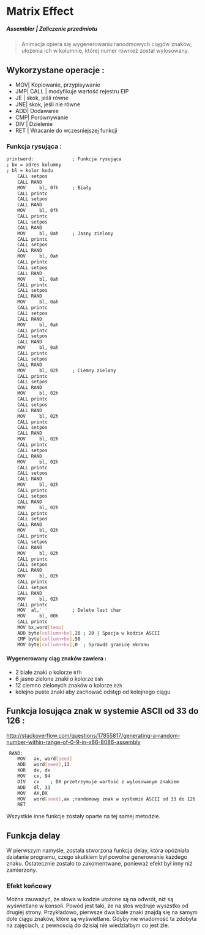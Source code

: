 # Matrix Effect 
##### Assembler | Zaliczenie przedmiotu


> Animacja opiera się wygenerowaniu ranodmowych
> ciągów znaków, ułożenia ich w kolumnie, której 
> numer również został wylosowany.

## Wykorzystane operacje :
- MOV| Kopiowanie, przypisywanie
- JMP| CALL | modyfikuje wartość rejestru EIP
- JE | skok, jeśli równe
- JNE| skok, jeśli nie równe
- ADD| Dodawanie
- CMP| Porównywanie
- DIV | Dzielenie
- RET | Wracanie do wczesniejszej funkcji

### Funkcja rysująca : 
```sh
printword:			 	; Funkcja rysująca
; bx = adres kolumny
; bl = kolor kodu
	CALL setpos
	CALL RAND
	MOV     bl, 0fh  	; Biały
	CALL printc
	CALL setpos
	CALL RAND
	MOV     bl, 0fh
	CALL printc
	CALL setpos
	CALL RAND
	MOV     bl, 0ah  	; Jasny zielony
	CALL printc
	CALL setpos
	CALL RAND
	MOV     bl, 0ah
	CALL printc
	CALL setpos
	CALL RAND
	MOV     bl, 0ah
	CALL printc
	CALL setpos
	CALL RAND
	MOV     bl, 0ah
	CALL printc
	CALL setpos
	CALL RAND
	MOV     bl, 0ah
	CALL printc
	CALL setpos
	CALL RAND
	MOV     bl, 0ah
	CALL printc
	CALL setpos
	CALL RAND
	MOV     bl, 02h  	; Ciemny zielony
	CALL printc
	CALL setpos
	CALL RAND
	MOV     bl, 02h
	CALL printc
	CALL setpos
	CALL RAND
	MOV     bl, 02h
	CALL printc
	CALL setpos
	CALL RAND
	MOV     bl, 02h
	CALL printc
	CALL setpos
	CALL RAND
	MOV     bl, 02h
	CALL printc
	CALL setpos
	CALL RAND
	MOV     bl, 02h
	CALL printc
	CALL setpos
	CALL RAND
	MOV     bl, 02h
	CALL printc
	CALL setpos
	CALL RAND
	MOV     bl, 02h
	CALL printc
	CALL setpos
	CALL RAND
	MOV     bl, 02h
	CALL printc
	CALL setpos
	CALL RAND
	MOV     bl, 02h
	CALL printc
	CALL setpos
	CALL RAND
	MOV     bl, 02h
	CALL printc
	MOV  al,' '  		; Delete last char
	MOV  	bl, 00h
	CALL printc
	MOV bx,word[temp]
	ADD byte[collumn+bx],20	; 20 | Spacja w kodzie ASCII
	CMP byte[collumn+bx],50
	MOV byte[collumn+bx],0	; Sprawdź granicę ekranu
```

#### Wygenerowany ciąg znaków zawiera :

- 2 białe znaki o kolorze ```0fh```
- 6 jasno zielone znaki o kolorze ```0ah``` 
- 12 ciemno zielonych znaków o kolorze ```02h```
- kolejno puste znaki aby zachować odstęp od kolejnego ciągu



## Funkcja losująca znak w systemie ASCII od 33 do 126 :


http://stackoverflow.com/questions/17855817/generating-a-random-number-within-range-of-0-9-in-x86-8086-assembly


```sh
 RAND:  
	MOV   ax, word[seed]
	ADD   word[seed],13
	XOR   dx, dx
	MOV   cx, 94  
	DIV   cx    ; DX przetrzymuje wartość z wylosowanym znakiem
	ADD   dl, 33  
	MOV   AX,DX
	MOV   word[seed],ax ;randomowy znak w systemie ASCII od 33 do 126
	RET  		
```
Wszystkie inne funkcje zostały oparte na tej samej metodzie.

## Funkcja delay 
W pierwszym namyśle, została stworzona funkcja delay, która opóźniała
działanie programu, czego skutkiem był powolne generowanie każdego znaku.
Ostatecznie zostało to zakomentwane, ponieważ efekt był inny niż
zamierzony.


### Efekt końcowy

Można zauważyć, że słowa w kodzie ułożone są na odwrót, niż są wyświetlane w konsoli.
Powód jest taki, że na stos wędruje wyszstko od drugiej strony. Przykładowo, pierwsze
dwa białe znaki znajdą się na samym dole ciągu znaków, które są wyświetlane. Gdyby 
nie wiadomość ta zdobyta na zajęciach, z pewnoscią do dzisiaj nie wiedziałbym co jest źle.


